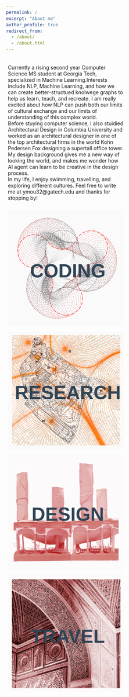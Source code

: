 ```yaml
---
permalink: /
excerpt: "About me"
author_profile: true
redirect_from: 
  - /about/
  - /about.html
---
```

<style>
    .bio-paragraph{
     position: relative;
     width: 320px;
     float: left;
     padding: 5px;
    } 
  
    .content_img{
     position: relative;
     width: 320px;
     float: left;
     padding: 5px;
    } 

    .content_img .icontext{
        position: absolute;
        top: 50%;
        left: 50%;
        transform: translate(-50%, -50%);
        color: #2f4455;
        margin: 5px;
        font-size:52px;
        font-family: sans-serif;
        opacity: 1.0;
        <!---visibility: hidden;--->
        -webkit-transition: visibility 0s, opacity 0.5s linear; 
        transition: visibility 0s, opacity 0.5s linear;
    }
    
    .content_img:hover {
        cursor: pointer;
    }
    
    .content_img:hover .icontext{
        padding: 8px;
        visibility: visible;
        opacity: 0.7;
        color: gray;
        background-color: yellow;
    } 
</style>



<div style="text-align:left; float: left;">
  <div class="bio-paragraph">
    <p>Currently a rising second year Computer Science MS student at Georgia Tech, specialized in Machine Learning.Interests include NLP, Machine Learning, and how we can create        better-structued knolwege graphs to help us learn, teach, and recreate. I am really excited about how NLP can push both our limits of cultural exchange and our limits of        understanding of this complex world.<br>
       Before stuying computer science, I also stuidied Architectural Design in Columbia University and worked as an architectural designer in one of the top architectural firms        in the world Kohn Pedersen Fox designing a supertall office tower. My design background gives me a new way of looking the world, and makes me wonder how AI agent can learn      to be creative in the design process.<br>
       In my life, I enjoy swimming, travelling, and exploring different cultures. Feel free to write me at ymou32@gatech.edu and thanks for stopping by!</p>
  </div>
</div>



<div style="text-align:center; float: left;">
  
  <a href='https://yingjun-mou.github.io/projects/'>
    <div class="content_img">
      <img src="../images/Icon_coding.png"/>
      <div style="position: absolute; top: 50%; left: 50%; transform: translate(-50%, -50%);">
        <h1 class="icontext">CODING</h1>      
      </div>
    </div>
  </a>  
  
  <a href='https://yingjun-mou.github.io/publications/'>
    <div class="content_img">
      <img src="../images/Icon_research_red.jpg"/>
      <div style="position: absolute; top: 50%; left: 50%; transform: translate(-50%, -50%);">
        <h1 class="icontext">RESEARCH</h1>      
      </div>
    </div>
  </a> 

</div>

<div style="text-align:center; float: left;">
  
  <a href='https://yingjun-mou.github.io/projects/#start_Design'>
    <div class="content_img">
      <img src="../images/Icon_design_red.jpg"/>
      <div style="position: absolute; top: 50%; left: 50%; transform: translate(-50%, -50%);">
        <h1 class="icontext">DESIGN</h1>      
      </div>
    </div>  
  </a> 

  <a href='https://yingjun-mou.github.io/travel/'>
    <div class="content_img">
      <img src="../images/Icon_travel_red.jpg"/>
      <div style="position: absolute; top: 50%; left: 50%; transform: translate(-50%, -50%);">
        <h1 class="icontext">TRAVEL</h1>      
      </div>
    </div>
  </a> 

</div>
